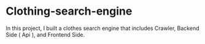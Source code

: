 # Clothing-search-engine
In this project, I built a clothes search engine that includes Crawler, Backend Side ( Api ), and Frontend Side.

